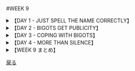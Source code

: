 #WEEK 9
<details><summary>【DAY 1 - JUST SPELL THE NAME CORRECTLY】</summary>

----
###DAY 1 - JUST SPELL THE NAME CORRECTLY
####

■P・T・バーナム（立派なサーカスの<u>**興行主**</u>）は、ある女性から話しかけられた。
P. T. Barnum, the great circus <u>**impresario**</u>, was once accosted* by a woman

■彼女は彼に、彼について書いた下世話な原稿を見せ、彼が彼女に金を払わない限り、本を出版すると述べた。
who showed him a scurrilous* manuscript about himself, and said that unless he paid her, she would have the book printed.

■バーナムはこの<u>**脅迫**</u>を拒絶した。
Barnum rejected the <u>**extortion**</u> attempt.

■「好きなだけ書きなさい。」彼は答えた。
“Say what you please,” he replied,

■「だが必ず私について何かしら触れるのだ。
“but make sure that you mention me in some way.

■そして私のところへ持って来なさい。そしたら私が出版者として君の仕事ぶりを評価してあげよう。」
Then come to me and I will estimate the value of your services as a publicity agent.”

■バーナムは明らかに、公的立場にある者にとって<u>**自分に不利な**</u>批評は<u>**財産**</u>だと見なしていた。
Barnum obviously felt that <u>**adverse**</u> criticism was an <u>**asset**</u> for a public figure.

■スポットライトを求める者は自身について何が書かれたかを気にするべきではなく、
A man who seeks the limelight should not care what is written about him,

■むしろ自身について書かれなくなったときに案じるべきだと。
but should be concerned only when they stop writing about him.

■バーナムの哲学は、我々が民衆扇動家や<u>**偏見の持ち主**</u>についての大量の広告を見返すのを上手くやるように提案する。
Barnum's philosophy suggests that we might do well to review the plethora* of publicity given to rabble-rousers and <u>**bigots**</u>.

####
----
####|impresario - 興行主 (one who presents cultural series, oganizer)

■その著名な**興行主**は沢山の文化的なショーを我々のそれへと持ち込んだ。
The eminent <u>**impresario**</u> brought many cultural spectacles to our shoes.

####|extortion - 強要, 強奪 (getting money by threats)

■**脅迫**によって経営マネージャーが責められた時、同僚たちはこの会社から彼を追いだすことを求めた。
When the business manager was accused of <u>**extortion**</u>, his colleagues sought to oust him from the firm.

####|adverse - 不利な, 好ましくない (unfavorable, harmful)

■俳優たちにとって、自らの演技が受けた**不**評を読むことは非常に痛みを伴うものでありとても痛々しいものである。
It was excruciatingly painful for the actors to read the <u>**adverse**</u> reviews that their performances had received.

####|asset - 資産, 財産 (a valuable thing to have)

■オバマ大統領は「テキスティングとは、コミュニケーションの技能におけるいち財産である」ということを感得した。
President Obama found that texting was an <u>**asset**</u> to his communication skills.

####|bigot - 強い偏見をもつ人, 偏屈者 (a narrow-minded, prejudiced person)

■その「ひどく怒った」雲に襲われ、その**偏屈で頑固な、強い偏見を持つ人物**は警察に避難所を求めた。
Attacked by the irate crowd, the <u>**bigot**</u> asked the police for sanctuary.
</details>
<details><summary>【DAY 2 - BIGOTS GET PUBLICITY】</summary>

----
###DAY 2 - BIGOTS GET PUBLICITY
####

■今日では、<u>**傲然とした**</u>偏見家、少数過激派の指導者、ヘイト屋、いずれも少数の<u>**取り巻き**</u>を連れたこれらは、世間の注目を集めるのは比較的容易だと見なしている。
Today, the <u>**blatant**</u> bigot, the leader of a lunatic fringe, and the hate-monger, each with his tiny <u>**entourage**</u>, find it relatively easy to attract publicity.

■新聞はニュースにする価値があるとして、これらの扇動家による<u>**嫌悪に満ちた**</u>行為に紙面を割く。
Newspapers give space to the <u>**virulent**</u> activities of those agitators on the grounds that they are newsworthy.

■テレビプロデューサーやレディオのトップは、扇情的なものを求めて、しばしばこれらの議論の余地のある人物にまで歓迎を広げる。
TV producers and radio executives, seeking for sensationalism, often extend a welcome to such controversial characters.

■「そうです。」その種の番組の司会役が言った。
“Yes,” said the host of one such program,

■「我々は偏見家を招待します。しかしそれは彼らの愚かな方針を公開することで彼らを馬鹿らしく見せるたいう目的のためだけです。」
“we invite bigots, but it is only for the purpose of making them look ridiculous by displaying their inane* policies to the public.”

■いくつかの市民感覚ある組織は、だが、答えて、それらの司会役はこれらのゲストを常に破壊する用意をしているわけではなく、
Some civic-minded organizations have answered, however, that the hosts are not always equipped to demolish those guests,

■また、もし用意しているとしても、視聴者はなお彼らの<u>**吐き**</u>散らす<u>**毒**</u>に晒されるだろうと。
and even if they were, the audience would still be exposed to the <u>**venom**</u> they <u>**spew**</u> forth.

####
----
####|blatant - 騒々しい, けばけばしい (disagreeably loud, very showy)

■**とても騒々しい**不躾な態度でそのレポーターは遺族に嫌がらせを続けた。
With <u>**blatant**</u> discourtesy the reporters continued to harass the bereaved family.

####|entourage - 側近たち (group of attendants)

■訪問を行った、独裁者の身辺警護の**側近たち**がどこにでも居て、穏やかな街を苛んだのだった。
The visiting dictator's ubiquitous <u>**entourage**</u> of bodyguards disturbed our tranquil city.

####|virulent - 悪意に満ちた, 有毒の (full of hate, harmful)

■「黒死病」の名で知られる**凶悪な**疾病により、ヨーロッパの人々は苦しめられた。
Europe's population was afflicted by a <u>**virulent**</u> plague known as the Black Death.

####|venom - 毒, 悪意, 恨み (poison, spite, malice)

■クリム・ヤコブライトの母は蛇の一咬みの毒に斃れた。
Clym Yeobright's mother succumbed to the <u>**venom**</u> of a snake bite.

####|spew - 吐く, ぶちまける (throw up, vomit, eject)

■候補人の各指令所から辛辣な非難が日誌の外へぶち巻かれた。
From each candidate's headquarters acrimonious charges would <u>**spewed**</u> forth diary.
</details>
<details><summary>【DAY 3 - COPING WITH BIGOTS】</summary>

----
###DAY 3 - COPING WITH BIGOTS
####

■偏見屋があなたのご近所で会合を開きたがったとしよう。
Suppose a bigot wished to organize a meeting in your neighborhood.

■自由に喋る権利を重んじる我々は、その要望を拒絶することを<u>**厭う**</u>。彼が嫌悪について話すとしても。
Since we cherish freedom of speech, we are <u>**loath**</u> to deny the request, even if he preaches hatred.

■その結果、ヘイト屋がホールを借りる機会を得、会合を企画し、有害な書き物を出版し、参画を<u>**懇願する**</u>こととなる。
As a result, hate-mongers are given the opportunity to rent halls, conduct meetings, publish abusive literature,and <u>**solicit**</u> contributions.

■彼らにどう対処すべきか？ある<u>**聡い**</u>観察者、S・アンディル・ファインバーグ教授は、「隔離療法」を<u>**提唱する**</u>。
What can be done about them? One <u>**astute**</u> observer, Prof. S. And hil Fineberg, <u>**advocates**</u> the “quarantine method.”

■彼のアイディアは、そういった集団に広報させず、完全に無視するというものだ。
His plan is to give such groups no publicity and to ignore them completely.

■彼は、スポットライトの暖かさナシでは、偏見屋はカチンコチンに固まり、<u>**効果を失ってしまう**</u>だろうと考える。
Without the warmth of the spotlight, he feels that the bigot will freeze and become <u>**ineffectual**</u>.

■そういったの歪んだ精神と論じ合う事は不可能であり、状況を悪化させるだけのことが多い。
Debating with such warped minds is not feasible* and only tends to exacerbate* the situation.

####
----
####|loath - 厭う, 気の進まない (unwilling, reluctant)

■恣意的な規定だなと感じてから我々は従うのを**厭う**ようになった。
Since we felt that ruling was arbitrary, we were <u>**loathed**</u>to obey it.

####|solicit - 懇願する (to beg, seek earnestly)

■貧困家族たちへの投資を**懇願する**ため毎日ボランティア達が出かけた。
Daily the volunteers went out to <u>**solicit**</u>funds for the indigent families.

####|astute -　聡い (keen, shrewd)

■私の隣人は**目聡すぎて**抵当の不利なところを見ぬいてしまった。
My neighbor was <u>**astute**</u>enough to discern the adverse features of the mortgage.

####|advocate - 提唱する (to be in favor of, to support)

■「私達は敵に爆撃からの暇を与えません」と司令官は**提唱する**に違いなかったろう。
The general was sure to <u>**advocate**</u>that we give the enemy no respite from the bombing.

####|ineffectual - 失活する (not effective)

■その演劇はとても図々しい態度のひどいものであり、親友は**やる気のない**監督を首にした。
The play was so blatantly bad that the impresario fired its <u>**ineffectual**</u>director.

</details>
<details><summary>【DAY 4 - MORE THAN SILENCE】</summary>

----
###DAY 4 - MORE THAN SILENCE
####

■偏見屋に対処するための隔離療法は彼らに無視以上のことをすると暗喩する。
The quarantine method for handling bigots implies more than giving them the silent treatment.

■ファインバーグ教授は、集落関係組織にヘイト屋の<u>**悪い**</u>行為を<u>**精査する**</u>こと
Prof. Fineberg urges community-relations organizations to <u>**scrutinize**</u> the <u>**nefarious**</u> activities of hate-mongers

■及び彼らについての情報を<u>**友好的な**</u>質問に見せかけて準備できているように強く勧める。
and to be prepared to furnish information about them to <u>**amicable**</u> inquirers.

■少数過激派が来たときには、これらの組織は密かに彼を意見鋳型士に晒すべきだ。
When a rabble-rouser is coming, those organizations should privately expose him to opinion-molders.

■加えて、人々に集団間の関係を改善する企画に参画するようその気にさせる建設的努力が払われるべきである。
In addition, constructive efforts should be taken to induce people to involve themselves in projects for improving intergroup relations.

■<u>**うっとうしい**</u>差し迫った問題よりも大きいのは、
Bigger than the <u>**vexatious**</u> immediate problem is

■そうした偏見屋の元を見つけ、我々の社会の部分を傷めるこの不吉な<u>**疾病**</u>に対抗して働く必要だ。
the need to find out the cause for such bigotry and to counteract this sinister* <u>**malady**</u> that afflicts* a segment of our society.

####
----
####|scrutinize - 精査する (examine closely)

■弁護士は脅迫状を**精査する**や否や、サツに電話した。
No sooner did the lawyer <u>**scrutinizes**</u>the extortion note than she called the police.

####|nefarious - 悪い (villainous, vicious)

■我々は**悪い**頑固者によって以前毒を吐かれたことを聞くにつけひどく混乱した。
We were distraught upon hearing the venom spewed forth by the <u>**nofarious**</u>bigot.

####|amicable - 友好的な (friendly, peaceful)

■我々のラテンアメリカとの**友好**関係は半球貿易の一財産だ。
Our <u>**amicable**</u>relations with Latin America are an asset to hemispheric trade.

####|vexatious - 鬱陶しい (annoying)

■私たちの頭について急上昇したその**鬱陶しい**蚊の羽音がもう少しで我々を発狂させそうにした。
The <u>**vexatious**</u>buzzing of the mosquitoes as they surged about our heads nearly drove us insane.

####|malady - 疾病 (disease)

■毒性のある**疾病**が一旦その軌線に乗ると私の体温は急降下した。
Once the virulent <u>**malady**</u>had run its course, my temperature dropped.

</details>
<details><summary>【WEEK 9 まとめ】</summary>

----
###WEEK 9 まとめ

| 単語        | 意味                     | 英語での説明                               |
|-------------|--------------------------|--------------------------------------------|
| impresario  | 興行主                   | one who presents cultural series, oganizer |
| extortion   | 強要, 強奪               | getting money by threats                   |
| adverse     | 不利な, 好ましくない     | unfavorable, harmful                       |
| asset       | 資産, 財産               | a valuable thing to have                   |
| bigot       | 強い偏見を持つ人, 偏屈者 | a narrow-minded, prejudiced person         |
| blatant     | 騒々しい, けばけばしい   | disagreeably loud, very showy              |
| entourage   | 側近たち                 | group of attendants                        |
| virulent    | 悪意に満ちた, 有毒の     | full of hate, harmful                      |
| venom       | 毒, 悪意, 恨み           | poison, spite, malice                      |
| spew        | 吐く, ぶちまける         | throw up, vomit, eject                     |
| loath       | 厭う                     | unwilling, reluctant                       |
| solicit     | 懇願する                 | to beg, seek earnestly                     |
| astute      | 聡い                     | keen, shrewd                               |
| advocate    | 提唱する                 | to be in favor of, to support              |
| ineffectual | 失活する                 | not effective                              |
| scrutinize  | 精査する                 | examine closely                            |
| nefarious   | 悪い                     | villainous, vicious                        |
| amicable    | 友好的な                 | friendly, peaceful                         |
| vexatious   | 鬱陶しい                 | annoying                                   |
| malady      | 疾病                     | disease                                    |

</details>

[戻る](./index.html)

